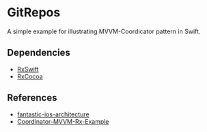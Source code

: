 # GitRepos
A simple example for illustrating MVVM-Coordicator pattern in Swift.

## Dependencies
 * [RxSwift](https://github.com/ReactiveX/RxSwift)
 * [RxCocoa](https://github.com/ReactiveX/RxSwift/tree/master/RxCocoa)

## References
 * [fantastic-ios-architecture](https://github.com/onmyway133/fantastic-ios-architecture)
 * [Coordinator-MVVM-Rx-Example](https://github.com/uptechteam/Coordinator-MVVM-Rx-Example)

